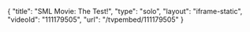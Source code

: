 {
    "title": "SML Movie: The Test!",
    "type": "solo",
    "layout": "iframe-static",
    "videoId": "111179505",
    "url": "\/tvpembed\/111179505"
}